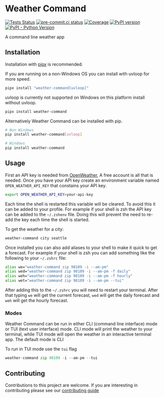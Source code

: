 # Weather Command

[![Tests Status](https://github.com/sanders41/weather-command/workflows/Testing/badge.svg?branch=main&event=push)](https://github.com/sanders41/weather-command/actions?query=workflow%3ATesting+branch%3Amain+event%3Apush)
[![pre-commit.ci status](https://results.pre-commit.ci/badge/github/sanders41/weather-command/main.svg)](https://results.pre-commit.ci/latest/github/sanders41/weather-command/main)
[![Coverage](https://codecov.io/github/sanders41/weather-command/coverage.svg?branch=main)](https://codecov.io/gh/sanders41/weather-command)
[![PyPI version](https://badge.fury.io/py/weather-command.svg)](https://badge.fury.io/py/weather-command)
[![PyPI - Python Version](https://img.shields.io/pypi/pyversions/weather-command?color=5cc141)](https://github.com/sanders41/weather-command)

A command line weather app

## Installation

Installation with [pipx](https://github.com/pypa/pipx) is recommended.

If you are running on a non-Windows OS you can install with uvloop for more speed.

```sh
pipx install "weather-command[uvloop]"
```

uvloop is currently not supported on Windows on this platform install without uvloop.

```sh
pipx install weather-command
```

Alternatively Weather Command can be installed with pip.

```sh
# Non Windows
pip install weather-command[uvloop]

# Windows
pip install weather-command
```

## Usage

First an API key is needed from [OpenWeather](https://openweathermap.org/), A free account is all that
is needed. Once you have your API key create an environment variable named `OPEN_WEATHER_API_KEY` that
constains your API key.

```sh
export OPEN_WEATHER_API_KEY=your-api-key
```

Each time the shell is restarted this variable will be cleared. To avoid this it can be added to your
profile. For example if your shell is zsh the API key can be added to the `~/.zshenv` file. Doing this
will prevent the need to re-add the key each time the shell is started.

To get the weather for a city:

```sh
weather-command city seattle
```

Once installed you can also add aliases to your shell to make it quick to get a forecast. For example
if your shell is zsh you can add something like the following to your `~/.zshrc` file:

```sh
alias we="weather-command zip 98109 -i --am-pm"
alias wed="weather-command zip 98109 -i --am-pm -f daily"
alias weh="weather-command zip 98109 -i --am-pm -f hourly"
alias wet="weather-command zip 98109 -i --am-pm --tui"
```

After adding this to the `~/.zshrc` you will need to restart your terminal. After that typing `we`
will get the current forecast, `wed` will get the daily forecast and `weh` will get the hourly forecast.

### Modes

Weather Command can be run in either CLI (command line interface) mode or TUI (text user interface)
mode. CLI mode will print the weather to your terminal, while TUI mode will open the weather in an
interactive terminal app. The default mode is CLI

To run in TUI mode use the `tui` flag

```py
weather-command zip 98109 -i --am-pm --tui
```

## Contributing

Contributions to this project are welcome. If you are interesting in contributing please see our [contributing guide](CONTRIBUTING.md)
